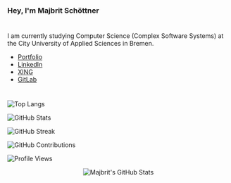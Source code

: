### Hey, I'm Majbrit Schöttner
#

I am currently studying Computer Science (Complex Software Systems) at the City University of Applied Sciences in Bremen.

- [Portfolio](https://majbrit.github.io/)
- [LinkedIn](https://www.linkedin.com/in/majbrit-schöttner-264384238)
- [XING](https://www.xing.com/profile/Majbrit_Schoettner)
- [GitLab](https://gitlab.com/majbrit)

#

![Top Langs](https://github-readme-stats.vercel.app/api/top-langs/?username=majbrit&layout=compact&theme=radical&langs_count=10)

![GitHub Stats](https://github-readme-stats.vercel.app/api?username=majbrit&show_icons=true&theme=radical)

![GitHub Streak](https://github-readme-streak-stats.herokuapp.com/?user=majbrit&theme=radical)

![GitHub Contributions](https://github-contributor-stats.vercel.app/api?username=majbrit&theme=radical&combine_all_yearly_contributions=true)

![Profile Views](https://komarev.com/ghpvc/?username=majbrit&color=fe428e)


<div align="center">
    <img src="https://github-profile-summary-cards.vercel.app/api/cards/profile-details?username=majbrit&theme=radical" alt="Majbrit's GitHub Stats"/>
</div>
